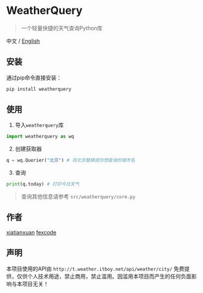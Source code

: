 # WeatherQuery
> 一个轻量快捷的天气查询Python库

中文 / [English](./docs/README-en.md)

## 安装
通过pip命令直接安装：
```bash
pip install weatherquery
```

## 使用
1. 导入`weatherquery`库
```python
import weatherquery as wq
```

2. 创建获取器
```python
q = wq.Querier("北京") # 将北京替换成你想查询的城市名
```

3. 查询
```python
print(q.today) # 打印今日天气
```
> 查询其他信息请参考 `src/weatherquery/core.py`

## 作者
[xiatianxuan](https://github.com/xiatianxuan)
[fexcode](https://github.com/fexcode)

## 声明
本项目使用的API由 `http://t.weather.itboy.net/api/weather/city/` 免费提供，仅供个人技术用途，禁止商用，禁止滥用。因滥用本项目而产生的任何负面影响与本项目无关！